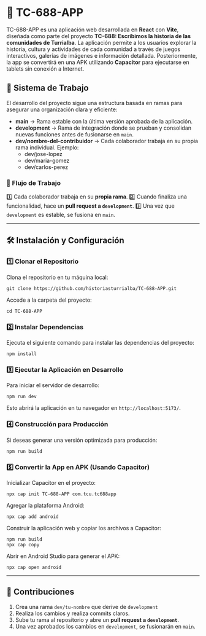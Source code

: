 # 📌 TC-688-APP

TC-688-APP es una aplicación web desarrollada en **React** con **Vite**, diseñada como parte del proyecto **TC-688: Escribimos la historia de las comunidades de Turrialba**. La aplicación permite a los usuarios explorar la historia, cultura y actividades de cada comunidad a través de juegos interactivos, galerías de imágenes e información detallada. Posteriormente, la app se convertirá en una APK utilizando **Capacitor** para ejecutarse en tablets sin conexión a Internet.

## 🚀 Sistema de Trabajo

El desarrollo del proyecto sigue una estructura basada en ramas para asegurar una organización clara y eficiente:

- **main** → Rama estable con la última versión aprobada de la aplicación.
- **development** → Rama de integración donde se prueban y consolidan nuevas funciones antes de fusionarse en `main`.
- **dev/nombre-del-contribuidor** → Cada colaborador trabaja en su propia rama individual. Ejemplo:
  - dev/jose-lopez
  - dev/maria-gomez
  - dev/carlos-perez

### 🔹 Flujo de Trabajo
1️⃣ Cada colaborador trabaja en su **propia rama**.
2️⃣ Cuando finaliza una funcionalidad, hace un **pull request a `development`**.
3️⃣ Una vez que `development` es estable, se fusiona en `main`.

---

## 🛠 Instalación y Configuración

### 1️⃣ Clonar el Repositorio

Clona el repositorio en tu máquina local:
```
git clone https://github.com/historiasturrialba/TC-688-APP.git
```

Accede a la carpeta del proyecto:
```
cd TC-688-APP
```

### 2️⃣ Instalar Dependencias

Ejecuta el siguiente comando para instalar las dependencias del proyecto:
```
npm install
```

### 3️⃣ Ejecutar la Aplicación en Desarrollo

Para iniciar el servidor de desarrollo:
```
npm run dev
```
Esto abrirá la aplicación en tu navegador en `http://localhost:5173/`.

### 4️⃣ Construcción para Producción

Si deseas generar una versión optimizada para producción:
```
npm run build
```

### 5️⃣ Convertir la App en APK (Usando Capacitor)

Inicializar Capacitor en el proyecto:
```
npx cap init TC-688-APP com.tcu.tc688app
```

Agregar la plataforma Android:
```
npx cap add android
```

Construir la aplicación web y copiar los archivos a Capacitor:
```
npm run build
npx cap copy
```

Abrir en Android Studio para generar el APK:
```
npx cap open android
```

---

## 📝 Contribuciones

1. Crea una rama `dev/tu-nombre` que derive de `development`
2. Realiza los cambios y realiza commits claros.
3. Sube tu rama al repositorio y abre un **pull request a `development`**.
4. Una vez aprobados los cambios en `development`, se fusionarán en `main`.

